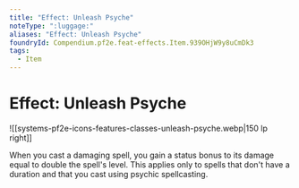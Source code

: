 ```yaml
---
title: "Effect: Unleash Psyche"
noteType: ":luggage:"
aliases: "Effect: Unleash Psyche"
foundryId: Compendium.pf2e.feat-effects.Item.939OHjW9y8uCmDk3
tags:
  - Item
---
```


# Effect: Unleash Psyche
![[systems-pf2e-icons-features-classes-unleash-psyche.webp|150 lp right]]

When you cast a damaging spell, you gain a status bonus to its damage equal to double the spell's level. This applies only to spells that don't have a duration and that you cast using psychic spellcasting.

